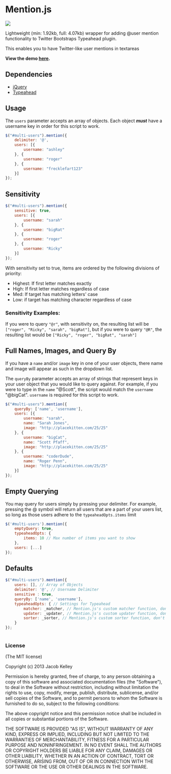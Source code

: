 # Mention.js

<img src="http://i.imgur.com/pCvqL.png">

Lightweight (min: 1.92kb, full: 4.07kb) wrapper for adding @user mention functionality to Twitter Bootstraps Typeahead plugin.

This enables you to have Twitter-like user mentions in textareas

<b>View the demo <a href="http://jakiestfu.github.com/Mention.js/" target="_blank">here</a>.</b>

## Dependencies
* <a href="https://github.com/jquery/jquery" target="_blank">jQuery</a>
* <a href="https://github.com/twitter/bootstrap" target="_blank">Typeahead</a>

## Usage
The `users` parameter accepts an array of objects. Each object ***must*** have a username key in order for this script to work.

`````javascript
$("#multi-users").mention({
    delimiter: '@',
    users: [{
        username: "ashley"
    }, { 
        username: "roger"
    }, { 
        username: "frecklefart123"
    }]
});
`````

## Sensitivity
`````javascript
$("#multi-users").mention({
    sensitive: true,
    users: [{
        username: "sarah"
    }, { 
        username: "bigRat"
    }, { 
        username: "roger"
    }, { 
        username: "Ricky"
    }]
});
`````
With sensitivity set to true, items are ordered by the following divisions of priority:
* Highest: If first letter matches exactly
* High: If first letter matches regardless of case
* Med: If target has matching letters' case
* Low: if target has matching character regardless of case

### Sensitivity Examples:
If you were to query `"@r"`, with sensitivity on, the resulting list will be `["roger", "Ricky", "sarah", "bigRat"]`, but if you were to query `"@R"`, the resulting list would be `["Ricky", "roger", "bigRat", "sarah"]`


## Full Names, Images, and Query By
If you have a `name` and/or `image` key in one of your user objects, there name and image will appear as such in the dropdown list.

The `queryBy` parameter accepts an array of strings that represent keys in your user object that you would like to query against. For example, if you were to type in the `name` "@Scott", the script would match the `username` "@bigCat". `username` is required for this script to work.

`````javascript
$("#multi-users").mention({
    queryBy: ['name', 'username'],
    users: [{
        username: "sarah",
        name: "Sarah Jones",
        image: "http://placekitten.com/25/25"
    }, { 
        username: "bigCat",
        name: "Scott Pfaff",
        image: "http://placekitten.com/25/25"
    }, { 
        username: "coderDude",
        name: "Roger Penn",
        image: "http://placekitten.com/25/25"
    }]
});
`````

## Empty Querying
You may query for users simply by pressing your delimiter. For example, pressing the @ symbol will return all users that are a part of your users list, so long as those users adhere to the `typeaheadOpts.items` limit
```javascript
$('#multi-users').mention({
    emptyQuery: true,
    typeaheadOpts: {
        items: 10 // Max number of items you want to show
    },
    users: [...]
});
```


## Defaults
`````javascript
$("#multi-users").mention({
    users: [], // Array of Objects
    delimiter: '@', // Username Delimiter
    sensitive : true,
    queryBy: ['name', 'username'],
    typeaheadOpts: { // Settings for Typeahead
        matcher: _matcher, // Mention.js's custom matcher function, don't change
        updater: _updater, // Mention.js's custom updater function, don't change
        sorter: _sorter, // Mention.js's custom sorter function, don't change
    }
});
 
`````
 
### License

(The MIT license)

Copyright (c) 2013 Jacob Kelley

Permission is hereby granted, free of charge, to any person obtaining
a copy of this software and associated documentation files (the
"Software"), to deal in the Software without restriction, including
without limitation the rights to use, copy, modify, merge, publish,
distribute, sublicense, and/or sell copies of the Software, and to
permit persons to whom the Software is furnished to do so, subject to
the following conditions:

The above copyright notice and this permission notice shall be
included in all copies or substantial portions of the Software.

THE SOFTWARE IS PROVIDED "AS IS", WITHOUT WARRANTY OF ANY KIND,
EXPRESS OR IMPLIED, INCLUDING BUT NOT LIMITED TO THE WARRANTIES OF
MERCHANTABILITY, FITNESS FOR A PARTICULAR PURPOSE AND
NONINFRINGEMENT. IN NO EVENT SHALL THE AUTHORS OR COPYRIGHT HOLDERS BE
LIABLE FOR ANY CLAIM, DAMAGES OR OTHER LIABILITY, WHETHER IN AN ACTION
OF CONTRACT, TORT OR OTHERWISE, ARISING FROM, OUT OF OR IN CONNECTION
WITH THE SOFTWARE OR THE USE OR OTHER DEALINGS IN THE SOFTWARE.
